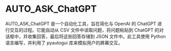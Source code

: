 # AUTO_ASK_ChatGPT
AUTO_ASK_ChatGPT 是一个自动化工具，旨在简化与 OpenAI 的 ChatGPT 进行交互的过程。它能自动从 CSV 文件中读取问题，将问题粘贴到 ChatGPT 的对话框中，并收集回答，最后将这些回答存储到 JSON 文件中。此工具使用 Python 语言编写，并利用了 pyautogui 库来模拟用户的屏幕交互。
